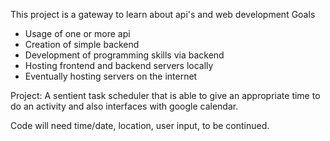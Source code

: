 This project is a gateway to learn about api's and web development
Goals
 - Usage of one or more api
 - Creation of simple backend
 - Development of programming skills via backend
 - Hosting frontend and backend servers locally
 - Eventually hosting servers on the internet
 
Project:
    A sentient task scheduler that is able to give an appropriate time to do an activity
    and also interfaces with google calendar.

Code will need time/date, location, user input, to be continued.
